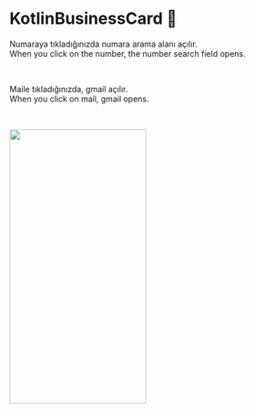 # KotlinBusinessCard 🎴

Numaraya tıkladığınızda numara arama alanı açılır.
</br>
When you click on the number, the number search field opens.

</br>

Maile tıkladığınızda, gmail açılır. 
</br>
When you click on mail, gmail opens.

</br>

<p align="left" width="100%">
  <img src="https://user-images.githubusercontent.com/73544434/159532092-2136d96c-8477-4207-beb0-642b17890b0f.png" width="240" height="480" />
</p>
